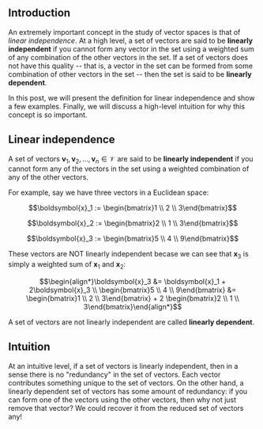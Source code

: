 

Introduction
------------

An extremely important concept in the study of vector spaces is that of _linear independence_. At a high level, a set of vectors are said to be **linearly independent** if you cannot form any vector in the set using a weighted sum of any combination of the other vectors in the set. If a set of vectors does not have this quality -- that is, a vector in the set can be formed from some combination of other vectors in the set -- then the set is said to be **linearly dependent**.

In this post, we will present the definition for linear independence and show a few examples. Finally, we will discuss a high-level intuition for why this concept is so important.

Linear independence
-------------------

A set of vectors $\boldsymbol{v}_1, \boldsymbol{v}_2, \dots, \boldsymbol{v}_n \in \mathcal{V}$ are said to be **linearly independent** if you cannot form any of the vectors in the set using a weighted combination of any of the other vectors.

For example, say we have three vectors in a Euclidean space:

$$\boldsymbol{x}_1 := \begin{bmatrix}1 \\ 2 \\ 3\end{bmatrix}$$

$$\boldsymbol{x}_2 := \begin{bmatrix}2 \\ 1 \\ 3\end{bmatrix}$$

$$\boldsymbol{x}_3 := \begin{bmatrix}5 \\ 4 \\ 9\end{bmatrix}$$

These vectors are NOT linearly independent becase we can see that $\boldsymbol{x}_3$ is simply a weighted sum of $\boldsymbol{x}_1$ and $\boldsymbol{x}_2$:

$$\begin{align*}\boldsymbol{x}_3 &= \boldsymbol{x}_1 + 2\boldsymbol{x}_3 \\ \begin{bmatrix}5 \\ 4 \\ 9\end{bmatrix} &= \begin{bmatrix}1 \\ 2 \\ 3\end{bmatrix} + 2 \begin{bmatrix}2 \\ 1 \\ 3\end{bmatrix}\end{align*}$$

A set of vectors are not linearly independent are called **linearly dependent**.

Intuition
---------

At an intuitive level, if a set of vectors is linearly independent, then in a sense there is no "redundancy" in the set of vectors. Each vector contributes something unique to the set of vectors. On the other hand, a linearly dependent set of vectors has some amount of redundancy: if you can form one of the vectors using the other vectors, then why not just remove that vector? We could recover it from the reduced set of vectors any!
